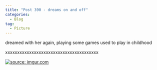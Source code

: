 ```yaml
---
title: "Post 390 - dreams on and off"
categories:
  - Blog
tag:
  - Picture
---
```


dreamed with her again, playing some games used to play in childhood<br/>

xxxxxxxxxxxxxxxxxxxxxxxxxxxxxxxxxxxxxxx

<a href="https://imgur.com/uws1DI8"><img src="https://i.imgur.com/uws1DI8.jpg" title="source: imgur.com" /></a>

<script src="https://utteranc.es/client.js"
        repo="serendipityinlife/serendipityinlife.github.io"
        issue-term="pathname"
        theme="github-light"
        crossorigin="anonymous"
        async>
</script>

